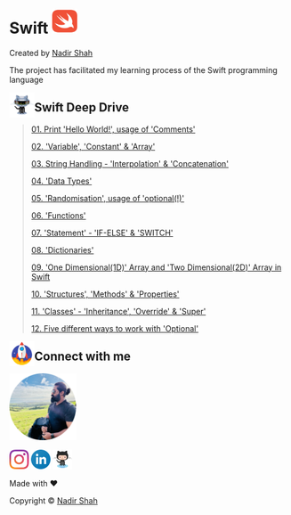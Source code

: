 # Swift [<code><img height="45px" width="45px" src="https://github.com/lonewolfnadhu/Swift-iOS/blob/main/assets/swift.svg"/></code>](https://github.com/lonewolfnadhu/Swift-iOS)
Created by [Nadir Shah](https://github.com/lonewolfnadhu)

The project has facilitated my learning process of the Swift programming language


<!-- Swift Deep Drive | START -->
[<img align="left" height="45px" width="45px" src="https://github.com/lonewolfnadhu/Swift-iOS/blob/main/assets/github.gif"/>](https://github.com/lonewolfnadhu/Swift-iOS)
## Swift Deep Drive
> 
> [01. Print 'Hello World!', usage of 'Comments'](https://github.com/lonewolfnadhu/Swift-iOS/blob/main/Swift-iOS.playground/Pages/MyPlayground.xcplaygroundpage/Contents.swift)
> 
> [02. 'Variable', 'Constant' & 'Array'](https://github.com/lonewolfnadhu/Swift-iOS/blob/main/Swift-iOS.playground/Pages/VariableConstantArray.xcplaygroundpage/Contents.swift)
> 
> [03. String Handling - 'Interpolation' & 'Concatenation'](https://github.com/lonewolfnadhu/Swift-iOS/blob/main/Swift-iOS.playground/Pages/StringHandling.xcplaygroundpage/Contents.swift)
> 
> [04. 'Data Types'](https://github.com/lonewolfnadhu/Swift-iOS/blob/main/Swift-iOS.playground/Pages/DataTypes.xcplaygroundpage/Contents.swift)
> 
> [05. 'Randomisation', usage of 'optional(!)'](https://github.com/lonewolfnadhu/Swift-iOS/blob/main/Swift-iOS.playground/Pages/RandomisationOptional.xcplaygroundpage/Contents.swift)
> 
> [06. 'Functions'](https://github.com/lonewolfnadhu/Swift-iOS/blob/main/Swift-iOS.playground/Pages/Functions.xcplaygroundpage/Contents.swift)
> 
> [07. 'Statement' - 'IF-ELSE' & 'SWITCH'](https://github.com/lonewolfnadhu/Swift-iOS/blob/main/Swift-iOS.playground/Pages/Statements.xcplaygroundpage/Contents.swift)
> 
> [08. 'Dictionaries'](https://github.com/lonewolfnadhu/Swift-iOS/blob/main/Swift-iOS.playground/Pages/Dictionaries.xcplaygroundpage/Contents.swift)
> 
> [09. 'One Dimensional(1D)' Array and 'Two Dimensional(2D)' Array in Swift](https://github.com/lonewolfnadhu/Swift-iOS/blob/main/Swift-iOS.playground/Pages/1D2DArray.xcplaygroundpage/Contents.swift)
> 
> [10. 'Structures', 'Methods' & 'Properties'](https://github.com/lonewolfnadhu/Swift-iOS/blob/main/Swift-iOS.playground/Pages/StructuresMethodsProperties.xcplaygroundpage/Contents.swift)
> 
> [11. 'Classes' - 'Inheritance', 'Override' & 'Super'](https://github.com/lonewolfnadhu/Swift-iOS/blob/main/Swift-iOS.playground/Pages/Classes.xcplaygroundpage/Contents.swift)
> 
> [12. Five different ways to work with 'Optional'](https://github.com/lonewolfnadhu/Swift-iOS/blob/main/Swift-iOS.playground/Pages/OptionalWays.xcplaygroundpage/Contents.swift)
> 
<!-- Swift Deep Drive | END -->


<!-- Connect | START -->
[<img align="left" height="45px" width="45px" src="https://github.com/lonewolfnadhu/Swift-iOS/blob/main/assets/rocket.gif"/>](https://github.com/lonewolfnadhu/Swift-iOS)

## Connect with me


[<img height="120px" width="120px" src="https://github.com/lonewolfnadhu/Swift-iOS/blob/main/assets/nadir.png"/>](https://github.com/lonewolfnadhu)


[<img height="35px" width="35px" src="https://github.com/lonewolfnadhu/Swift-iOS/blob/main/assets/instagram.svg"/>](https://www.instagram.com/lonewolfnadhu/)
[<img height="35px" width="35px" src="https://github.com/lonewolfnadhu/Swift-iOS/blob/main/assets/linkedln.svg"/>](https://www.linkedin.com/in/lonewolfnadhu/)
[<img height="35px" width="35px" src="https://github.com/lonewolfnadhu/Swift-iOS/blob/main/assets/github.svg"/>](https://github.com/lonewolfnadhu)


Made with ❤️

Copyright © [Nadir Shah](https://linktr.ee/lonewolfnadhu)
<!-- Connect | END -->
